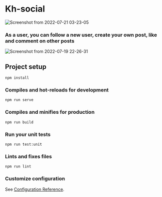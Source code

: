 # Kh-social

![Screenshot from 2022-07-21 03-23-05](https://user-images.githubusercontent.com/57298635/199017268-76e1a758-19bf-48d0-8164-7ea066035ad2.png)

### As a user, you can follow a new user, create your own post, like and comment on other posts

![Screenshot from 2022-07-19 22-26-31](https://user-images.githubusercontent.com/57298635/199017557-4ea0540f-a7dc-4e44-b627-ecd2dd07f65d.png)

## Project setup
```
npm install
```

### Compiles and hot-reloads for development
```
npm run serve
```

### Compiles and minifies for production
```
npm run build
```

### Run your unit tests
```
npm run test:unit
```

### Lints and fixes files
```
npm run lint
```

### Customize configuration
See [Configuration Reference](https://cli.vuejs.org/config/).
